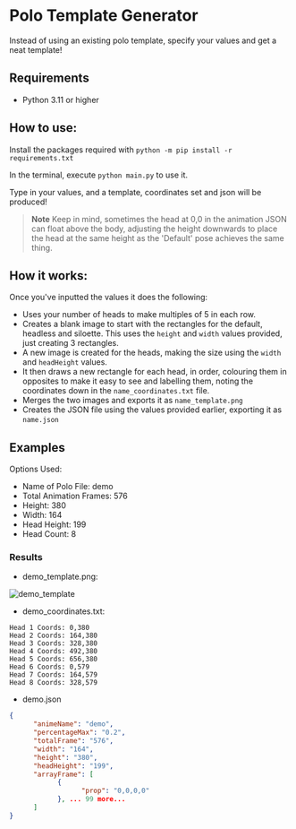 # Polo Template Generator
Instead of using an existing polo template, specify your values and get a neat template!

## Requirements
- Python 3.11 or higher

## How to use:
Install the packages required with `python -m pip install -r requirements.txt`

In the terminal, execute `python main.py` to use it.

Type in your values, and a template, coordinates set and json will be produced!

> **Note**
> Keep in mind, sometimes the head at 0,0 in the animation JSON can float above the body, adjusting the height downwards to place the head at the same height as the 'Default' pose achieves the same thing.

## How it works:
Once you've inputted the values it does the following:
- Uses your number of heads to make multiples of 5 in each row.
- Creates a blank image to start with the rectangles for the default, headless and siloette. This uses the `height` and `width` values provided, just creating 3 rectangles.
- A new image is created for the heads, making the size using the `width` and `headHeight` values.
- It then draws a new rectangle for each head, in order, colouring them in opposites to make it easy to see and labelling them, noting the coordinates down in the `name_coordinates.txt` file.
- Merges the two images and exports it as `name_template.png`
- Creates the JSON file using the values provided earlier, exporting it as `name.json`

## Examples
Options Used:
- Name of Polo File: demo
- Total Animation Frames: 576
- Height: 380
- Width: 164
- Head Height: 199
- Head Count: 8
### Results

- demo_template.png:

![demo_template](https://github.com/sealldeveloper/incredibox-modding-docs/assets/120470330/03fa5599-a63d-46f3-a1f3-deb6e532ef6f)



- demo_coordinates.txt:
```
Head 1 Coords: 0,380
Head 2 Coords: 164,380
Head 3 Coords: 328,380
Head 4 Coords: 492,380
Head 5 Coords: 656,380
Head 6 Coords: 0,579
Head 7 Coords: 164,579
Head 8 Coords: 328,579
```

- demo.json
```json
{
      "animeName": "demo",
      "percentageMax": "0.2",
      "totalFrame": "576",
      "width": "164",
      "height": "380",
      "headHeight": "199",
      "arrayFrame": [
            {
                  "prop": "0,0,0,0"
            }, ... 99 more...
      ]
}
```
